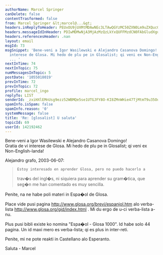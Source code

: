 ```yaml
---
authorName: Marcel Springer
canDelete: false
contentTrasformed: false
from: Marcel Springer &lt;marcel@...&gt;
headers.inReplyToHeader: PEUxOU9jUXMtMDAwNEc3LTAwQGYzMC50ZXN0Lm9uZXQucGw+
headers.messageIdInHeader: PDIwMDMwNjA3MjAzMzQzLkYxQUFFMzdCN0FAbGludXgubG9jYWw+
headers.referencesHeader: .nan
layout: email
msgId: 73
msgSnippet: 'Bene-veni a Igor Wasilewski e Alejandro Casanova Domingo! Gratia de vi
  interese de Glosa. Mi hedo de plu pe in Glosalist; qi veni ex Non-English-landa!
  ... '
nextInTime: 74
nextInTopic: 75
numMessagesInTopic: 5
postDate: '1055018019'
prevInTime: 72
prevInTopic: 72
profile: marcel_ingo
replyTo: LIST
senderId: _zxiHXlEMnUsg9ezz52WBMQe5se1UTGJFY8O-KI8ZMnWHie47TjMtmT9u35OuSHAyapXdXPiOW974hKUaSTzSSWpnDquNMzz3g30qg
spamInfo.isSpam: false
spamInfo.reason: '0'
systemMessage: false
title: 'Re: [glosalist] U saluta'
topicId: 69
userId: 142192462
---
```


Bene-veni a Igor Wasilewski e Alejandro Casanova Domingo!  
Gratia de vi interese de Glosa. 
Mi hedo de plu pe in Glosalist; qi veni ex Non-English-landa! 


Alejandro grafo, 2003-06-07: 
 >     Estoy interesado en aprender Glosa, pero no puedo hacerlo a 
 > trav�s del ingl�s, ni siquiera para aprender su gram�tica, que seg�n 
 > me han comentado es muy sencilla.
 
Penite, na ne habe poli materi in Espa�ol de Glosa. 

Place vide pusi pagina http://www.glosa.org/brevi/espanjol.htm alo 
verba-lista http://www.glosa.org/gid/index.html .  Mi du ergo de u-ci 
verba-lista a-nu. 

Plus pusi bibli existe ko nomina "Espa�ol - Glosa 1000".  Id habe solo 
44 pagina.  Un id maxi mero es verba-lista; qi es plus in inter-reti. 

Penite, mi ne pote reakti in Castellano alo Esperanto. 

Saluta - Marcel 



